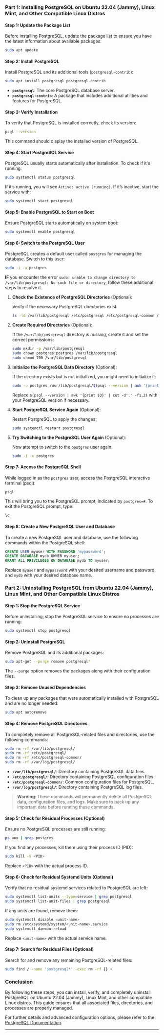 ### Part 1: Installing PostgreSQL on Ubuntu 22.04 (Jammy), Linux Mint, and Other Compatible Linux Distros

#### Step 1: Update the Package List

Before installing PostgreSQL, update the package list to ensure you have the latest information about available packages:

```bash
sudo apt update
```

#### Step 2: Install PostgreSQL

Install PostgreSQL and its additional tools (`postgresql-contrib`):

```bash
sudo apt install postgresql postgresql-contrib
```

- **`postgresql`**: The core PostgreSQL database server.
- **`postgresql-contrib`**: A package that includes additional utilities and features for PostgreSQL.

#### Step 3: Verify Installation

To verify that PostgreSQL is installed correctly, check its version:

```bash
psql --version
```

This command should display the installed version of PostgreSQL.

#### Step 4: Start PostgreSQL Service

PostgreSQL usually starts automatically after installation. To check if it's running:

```bash
sudo systemctl status postgresql
```

If it’s running, you will see `Active: active (running)`. If it’s inactive, start the service with:

```bash
sudo systemctl start postgresql
```

#### Step 5: Enable PostgreSQL to Start on Boot

Ensure PostgreSQL starts automatically on system boot:

```bash
sudo systemctl enable postgresql
```

#### Step 6: Switch to the PostgreSQL User

PostgreSQL creates a default user called `postgres` for managing the database. Switch to this user:

```bash
sudo -i -u postgres
```

**IF** you encounter the error `sudo: unable to change directory to /var/lib/postgresql: No such file or directory`, follow these additional steps to resolve it.

1. **Check the Existence of PostgreSQL Directories** (Optional):

   Verify if the necessary PostgreSQL directories exist:

   ```bash
   ls -ld /var/lib/postgresql /etc/postgresql /etc/postgresql-common /var/log/postgresql
   ```

2. **Create Required Directories** (Optional):

   If the `/var/lib/postgresql` directory is missing, create it and set the correct permissions:

   ```bash
   sudo mkdir -p /var/lib/postgresql
   sudo chown postgres:postgres /var/lib/postgresql
   sudo chmod 700 /var/lib/postgresql
   ```

3. **Initialize the PostgreSQL Data Directory** (Optional):

   If the directory exists but is not initialized, you might need to initialize it:

   ```bash
   sudo -u postgres /usr/lib/postgresql/$(psql --version | awk '{print $3}' | cut -d'.' -f1,2)/bin/initdb -D /var/lib/postgresql/data
   ```

   Replace `$(psql --version | awk '{print $3}' | cut -d'.' -f1,2)` with your PostgreSQL version if necessary.

4. **Start PostgreSQL Service Again** (Optional):

   Restart PostgreSQL to apply the changes:

   ```bash
   sudo systemctl restart postgresql
   ```

5. **Try Switching to the PostgreSQL User Again** (Optional):

   Now attempt to switch to the `postgres` user again:

   ```bash
   sudo -i -u postgres
   ```

#### Step 7: Access the PostgreSQL Shell

While logged in as the `postgres` user, access the PostgreSQL interactive terminal (psql):

```bash
psql
```

This will bring you to the PostgreSQL prompt, indicated by `postgres=#`. To exit the PostgreSQL prompt, type:

```bash
\q
```

#### Step 8: Create a New PostgreSQL User and Database

To create a new PostgreSQL user and database, use the following commands within the PostgreSQL shell:

```sql
CREATE USER myuser WITH PASSWORD 'mypassword';
CREATE DATABASE mydb OWNER myuser;
GRANT ALL PRIVILEGES ON DATABASE mydb TO myuser;
```

Replace `myuser` and `mypassword` with your desired username and password, and `mydb` with your desired database name.

### Part 2: Uninstalling PostgreSQL from Ubuntu 22.04 (Jammy), Linux Mint, and Other Compatible Linux Distros

#### Step 1: Stop the PostgreSQL Service

Before uninstalling, stop the PostgreSQL service to ensure no processes are running:

```bash
sudo systemctl stop postgresql
```

#### Step 2: Uninstall PostgreSQL

Remove PostgreSQL and its additional packages:

```bash
sudo apt-get --purge remove postgresql*
```

The `--purge` option removes the packages along with their configuration files.

#### Step 3: Remove Unused Dependencies

To clean up any packages that were automatically installed with PostgreSQL and are no longer needed:

```bash
sudo apt autoremove
```

#### Step 4: Remove PostgreSQL Directories

To completely remove all PostgreSQL-related files and directories, use the following commands:

```bash
sudo rm -rf /var/lib/postgresql/
sudo rm -rf /etc/postgresql/
sudo rm -rf /etc/postgresql-common/
sudo rm -rf /var/log/postgresql/
```

- **`/var/lib/postgresql/`**: Directory containing PostgreSQL data files.
- **`/etc/postgresql/`**: Directory containing PostgreSQL configuration files.
- **`/etc/postgresql-common/`**: Common configuration files for PostgreSQL.
- **`/var/log/postgresql/`**: Directory containing PostgreSQL log files.

> **Warning**: These commands will permanently delete all PostgreSQL data, configuration files, and logs. Make sure to back up any important data before running these commands.

#### Step 5: Check for Residual Processes (Optional)

Ensure no PostgreSQL processes are still running:

```bash
ps aux | grep postgres
```

If you find any processes, kill them using their process ID (PID):

```bash
sudo kill -9 <PID>
```

Replace `<PID>` with the actual process ID.

#### Step 6: Check for Residual Systemd Units (Optional)

Verify that no residual systemd services related to PostgreSQL are left:

```bash
sudo systemctl list-units --type=service | grep postgresql
sudo systemctl list-unit-files | grep postgresql
```

If any units are found, remove them:

```bash
sudo systemctl disable <unit-name>
sudo rm /etc/systemd/system/<unit-name>.service
sudo systemctl daemon-reload
```

Replace `<unit-name>` with the actual service name.

#### Step 7: Search for Residual Files (Optional)

Search for and remove any remaining PostgreSQL-related files:

```bash
sudo find / -name 'postgresql*' -exec rm -rf {} +
```

### Conclusion

By following these steps, you can install, verify, and completely uninstall PostgreSQL on Ubuntu 22.04 (Jammy), Linux Mint, and other compatible Linux distros. This guide ensures that all associated files, directories, and processes are properly managed.

For further details and advanced configuration options, please refer to the [PostgreSQL Documentation](https://www.postgresql.org/docs/current/index.html).

---
